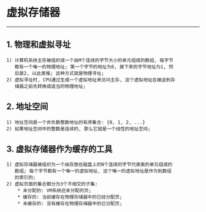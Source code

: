 # **虚拟存储器**
***

## **1. 物理和虚拟寻址**
    1) 计算机系统主存被组织成一个由M个连续的字节大小的单元组成的数组, 每字节
       都有一个唯一的物理地址; 第一个字节的地址为0, 接下来的字节地址为1, 然
       后是2, 以此类推; 这种方式就是物理寻址;
    2) 虚拟寻址时, CPU通过生成一个虚拟地址来访问主存, 这个虚拟地址在被送到存
       储器之前先转换成适当的物理地址;


## **2. 地址空间**
    1) 地址空间是一个非负数整数地址的有序集合: {0, 1, 2, ...}
    2) 如果地址空间中的整数是连续的, 那么它就是一个线性的地址空间;


## **3. 虚拟存储器作为缓存的工具**
    1) 虚拟存储器被组织为一个由存放在磁盘上的N个连续的字节代谢奥的单元组成的
       数组; 每个字节都有一个唯一的虚拟地址, 这个唯一的虚拟地址是作为到数组
       的索引的;
    2) 虚拟页面的集合都分为3个不相交的子集:
        * 未分配的: VM系统还未分配的页;
        * 缓存的: 当前缓存在物理存储器中的已经分配页;
        * 未缓存的: 没有缓存在物理存储器中的已分配页;
